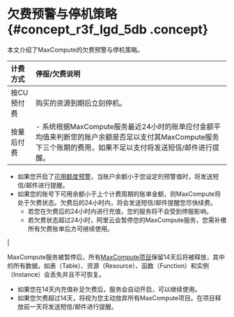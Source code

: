 # 欠费预警与停机策略 {#concept_r3f_lgd_5db .concept}

本文介绍了MaxCompute的欠费预警与停机策略。

|计费方式|停服/欠费说明|
|:---|:------|
|按CU预付费|购买的资源到期后立刻停机。|
|按量后付费| -   系统根据MaxCompute服务最近24小时的账单应付金额平均值来判断您的账户余额是否足以支付其MaxCompute服务下三个账期的费用，如果不足以支付将发送短信/邮件进行提醒。
-   如果您开启了[可用额度预警](https://expense.console.aliyun.com/#/account/home)，当账户余额小于您设定的预警值时，将发送短信/邮件进行提醒。
-   如果您的账号下可用余额小于上个计费周期的账单金额，则MaxCompute将处于欠费状态。欠费后的24小时内，将会发送短信/邮件提醒您尽快续费。
    -   若您在欠费后的24小时内进行充值，您的服务将不会受到停服影响。
    -   若欠费状态超过24小时，阿里云会暂停您的MaxCompute服务，您需补缴所有欠费账单后方可继续使用。

 |

MaxCompute服务被暂停后，所有[MaxCompute项目](../../../../cn.zh-CN/用户指南/基本概念/项目空间.md)保留14天后将被释放，其中的所有数据，如表（Table）、资源（Resource）、函数（Function）和实例（Instance）会丢失并且不可恢复。

-   如果您在14天内充值补足欠费后，服务会自动开启，可以继续使用。
-   如果您欠费超过14天，将视为您主动放弃所有MaxCompute项目。在项目释放前一天将发送短信/邮件进行提醒。


